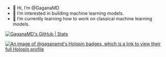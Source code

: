 - 👋 Hi, I’m @GaganaMD
- 👀 I’m interested in building machine learning models.
- 🌱 I’m currently learning how to work on classical machine learning models.

<!---
GaganaMD/GaganaMD is a ✨ special ✨ repository because its `README.md` (this file) appears on your GitHub profile.
You can click the Preview link to take a look at your changes.

--->
[![GaganaMD's GitHub | Stats](https://stats.quine.sh/GaganaMD/github?theme=dark)](https://quine.sh?utm_source=widgets&utm_campaign=GaganaMD)

[![An image of @gaganamd's Holopin badges, which is a link to view their full Holopin profile](https://holopin.me/gaganamd)](https://holopin.io/@gaganamd) 

